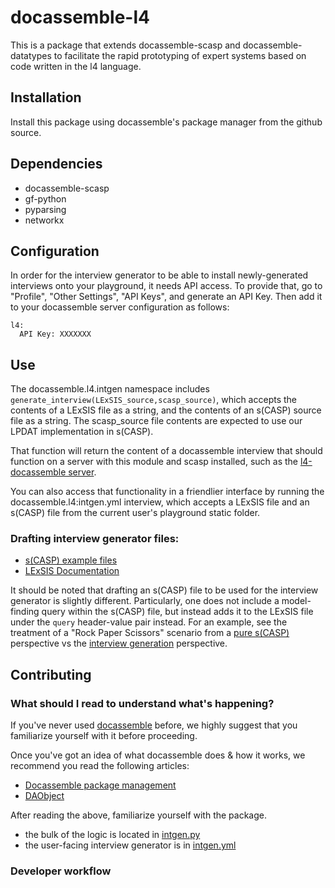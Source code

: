 # docassemble-l4

This is a package that extends docassemble-scasp and docassemble-datatypes
to facilitate the rapid prototyping of expert systems based on code written
in the l4 language.

## Installation

Install this package using docassemble's package manager from the github source.

## Dependencies

* docassemble-scasp
* gf-python
* pyparsing
* networkx

## Configuration

In order for the interview generator to be able to install newly-generated interviews onto your playground,
it needs API access. To provide that, go to "Profile", "Other Settings", "API Keys", and generate an API Key.
Then add it to your docassemble server configuration as follows:

```
l4:
  API Key: XXXXXXX
```

## Use

The docassemble.l4.intgen namespace includes `generate_interview(LExSIS_source,scasp_source)`,
which accepts the contents of a LExSIS file as a string, and the contents of an s(CASP) source
file as a string. The scasp_source file contents are expected to use our LPDAT implementation
in s(CASP).

That function will return the content of a docassemble interview that should function
on a server with this module and scasp installed, such as the [l4-docassemble server](https://github.com/smucclaw/l4-docassemble).

You can also access that functionality in a friendlier interface by running the docassemble.l4:intgen.yml interview,
which accepts a LExSIS file and an s(CASP) file from the current user's playground static folder.


### Drafting interview generator files:  
- [s(CASP) example files](https://gitlab.software.imdea.org/ciao-lang/sCASP/-/tree/master/examples)
- [LExSIS Documentation](https://github.com/smucclaw/complaw/blob/primary/Publications/Documentation/LExSIS_Documentation.md)

It should be noted that drafting an s(CASP) file to be used for the interview generator is slightly different. Particularly, one does not include a model-finding query within the s(CASP) file, but instead adds it to the LExSIS file under the `query` header-value pair instead. For an example, see the treatment of a "Rock Paper Scissors" scenario from a [pure s(CASP)](https://medium.com/computational-law-diary/how-rules-as-code-makes-laws-better-115ab62ab6c4) perspective vs the [interview generation](https://github.com/smucclaw/docassemble-l4/blob/main/docassemble/l4/data/static/rps.pl) perspective.   

## Contributing
### What should I read to understand what's happening?
If you've never used [docassemble](https://docassemble.org/docs/helloworld.html) before, we highly suggest that you familiarize yourself with it before proceeding.

Once you've got an idea of what docassemble does & how it works, we recommend you read the following articles:
  - [Docassemble package management](https://docassemble.org/docs/packages.html)
  - [DAObject](https://docassemble.org/docs/objects.html#DAObject)

After reading the above, familiarize yourself with the package. 
  - the bulk of the logic is located in [intgen.py](https://github.com/smucclaw/docassemble-l4/blob/main/docassemble/l4/intgen.py)
  - the user-facing interview generator is in [intgen.yml](https://github.com/smucclaw/docassemble-l4/blob/main/docassemble/l4/data/questions/intgen.yml)


### Developer workflow


